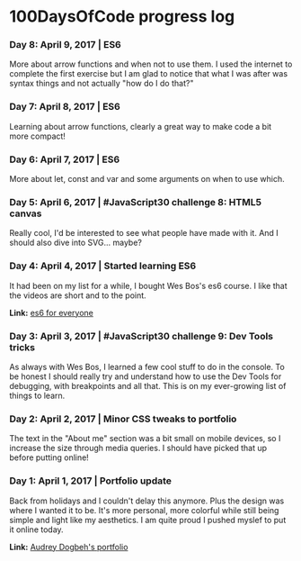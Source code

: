 # 100DaysOfCode progress log

### Day 8: April 9, 2017 | ES6

More about arrow functions and when not to use them. I used the internet to complete the first exercise but I am glad to notice that what I was after was syntax things and not actually "how do I do that?"

### Day 7: April 8, 2017 | ES6

Learning about arrow functions, clearly a great way to make code a bit more compact!

### Day 6: April 7, 2017 | ES6

More about let, const and var and some arguments on when to use which.

### Day 5: April 6, 2017 | #JavaScript30 challenge 8: HTML5 canvas

Really cool, I'd be interested to see what people have made with it. And I should also dive into SVG... maybe?

### Day 4: April 4, 2017 | Started learning ES6

It had been on my list for a while, I bought Wes Bos's es6 course. I like that the videos are short and to the point.

**Link:** [es6 for everyone](http://es6.io)

### Day 3: April 3, 2017 | #JavaScript30 challenge 9: Dev Tools tricks

As always with Wes Bos, I learned a few cool stuff to do in the console. To be honest I should really try and understand how to use the Dev Tools for debugging, with breakpoints and all that. This is on my ever-growing list of things to learn.

### Day 2: April 2, 2017 | Minor CSS tweaks to portfolio

The text in the "About me" section was a bit small on mobile devices, so I increase the size through media queries. I should have picked that up before putting online!

### Day 1: April 1, 2017 | Portfolio update

Back from holidays and I couldn't delay this anymore. Plus the design was where I wanted it to be. It's more personal, more colorful while still being simple and light like my aesthetics. I am quite proud I pushed myslef to put it online today.

**Link:** [Audrey Dogbeh's portfolio](http://audreydogbeh.com/)
